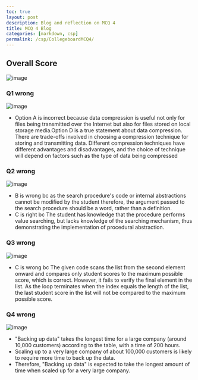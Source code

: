 ```yaml
---
toc: true
layout: post
description: Blog and reflection on MCQ 4
title: MCQ 4 Blog
categories: [markdown, csp]
permalink: /csp/CollegeboardMCQ4/
---
```


## Overall Score
![image](https://user-images.githubusercontent.com/110933283/229413705-4813184d-2672-40a5-9f7a-5ff4178d5833.png)

### Q1 wrong
![image](https://user-images.githubusercontent.com/110933283/229413779-ff1254eb-f50b-4b94-b46a-ae5b64c85766.png)
- Option A is incorrect because data compression is useful not only for files being transmitted over the Internet but also for files stored on local storage media.Option D is a true statement about data compression. There are trade-offs involved in choosing a compression technique for storing and transmitting data. Different compression techniques have different advantages and disadvantages, and the choice of technique will depend on factors such as the type of data being compressed

### Q2 wrong
![image](https://user-images.githubusercontent.com/110933283/229413954-e7f0d0bf-f447-47c4-8d7e-fe0d5f1b8b43.png)
- B is wrong bc as the search procedure's code or internal abstractions cannot be modified by the student therefore, the argument passed to the search procedure should be a word, rather than a definition.
- C is right bc The student has knowledge that the procedure performs value searching, but lacks knowledge of the searching mechanism, thus demonstrating the implementation of procedural abstraction.


### Q3 wrong
![image](https://user-images.githubusercontent.com/110933283/229414168-85fe9e04-6f16-49d1-9097-ee6755064f30.png)
- C is wrong bc The given code scans the list from the second element onward and compares only student scores to the maximum possible score, which is correct. However, it fails to verify the final element in the list. As the loop terminates when the index equals the length of the list, the last student score in the list will not be compared to the maximum possible score.


### Q4 wrong
![image](https://user-images.githubusercontent.com/110933283/229414410-ccefda0d-b36a-4e01-860c-d193c0345c54.png)
- "Backing up data" takes the longest time for a large company (around 10,000 customers) according to the table, with a time of 200 hours.
- Scaling up to a very large company of about 100,000 customers is likely to require more time to back up the data.
- Therefore, "Backing up data" is expected to take the longest amount of time when scaled up for a very large company.